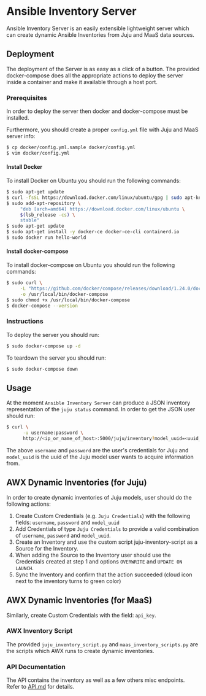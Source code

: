 # Ansible Inventory Server
Ansible Inventory Server is an easily extensible lightweight server
which can create dynamic Ansible Inventories from Juju and MaaS data
sources.

## Deployment
The deployment of the Server is as easy as a click of a button. The
provided docker-compose does all the appropriate actions to deploy the
server inside a container and make it available through a host port.

### Prerequisites
In order to deploy the server then docker and docker-compose must be
installed.

Furthermore, you should create a proper `config.yml` file with Juju and
MaaS server info:

```bash
$ cp docker/config.yml.sample docker/config.yml
$ vim docker/config.yml
```

#### Install Docker
To install Docker on Ubuntu you should run the following commands:

```bash
$ sudo apt-get update
$ curl -fsSL https://download.docker.com/linux/ubuntu/gpg | sudo apt-key add -
$ sudo add-apt-repository \
     "deb [arch=amd64] https://download.docker.com/linux/ubuntu \
     $(lsb_release -cs) \
     stable"
$ sudo apt-get update
$ sudo apt-get install -y docker-ce docker-ce-cli containerd.io
$ sudo docker run hello-world
```

#### Install docker-compose
To install docker-compose on Ubuntu you should run the following
commands:

```bash
$ sudo curl \
     -L "https://github.com/docker/compose/releases/download/1.24.0/docker-compose-$(uname -s)-$(uname -m)" \
     -o /usr/local/bin/docker-compose
$ sudo chmod +x /usr/local/bin/docker-compose
$ docker-compose --version
```

### Instructions
To deploy the server you should run:

```bash
$ sudo docker-compose up -d
```

To teardown the server you should run:

```bash
$ sudo docker-compose down
```

## Usage
At the moment `Ansible Inventory Server` can produce a JSON inventory
representation of the `juju status` command. In order
to get the JSON user should run:

```bash
$ curl \
      -u username:password \
      http://<ip_or_name_of_host>:5000/juju/inventory?model_uuid=<uuid_of_juju_model>
```

The above `username` and `password` are the user's credentials for Juju
and `model_uuid` is the uuid of the Juju model user wants to acquire
information from.

## AWX Dynamic Inventories (for Juju)
In order to create dynamic inventories of Juju models, user should do
the following actions:

1. Create Custom Credentials (e.g. `Juju Credentials`) with the
following fields: `username`, `password` and `model_uuid`
2. Add Credentials of type `Juju Credentials` to provide a valid
combination of `username`, `password` and `model_uuid`.
3. Create an Inventory and use the custom script juju-inventory-script
as a Source for the Inventory.
4. When adding the Source to the Inventory user should use the
Credentials created at step 1 and options `OVERWRITE` and
`UPDATE ON LAUNCH`.
5. Sync the Inventory and confirm that the action succeeded (cloud icon
next to the inventory turns to green color)

## AWX Dynamic Inventories (for MaaS)
Similarly, create Custom Credentials with the field: `api_key`.

### AWX Inventory Script
The provided `juju_inventory_script.py` and `maas_inventory_scripts.py`
are the scripts which AWX runs to create dynamic inventories.

### API Documentation
The API contains the inventory as well as a few others misc endpoints.
Refer to [API.md](./API.md) for details.
